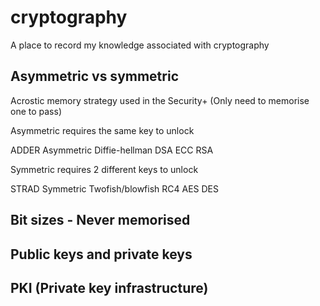 # cryptography
A place to record my knowledge associated with cryptography

## Asymmetric vs symmetric
Acrostic memory strategy used in the Security+ (Only need to memorise one to pass)

Asymmetric requires the same key to unlock

ADDER
Asymmetric
Diffie-hellman
DSA
ECC
RSA

Symmetric requires 2 different keys to unlock

STRAD
Symmetric
Twofish/blowfish
RC4
AES
DES

## Bit sizes - Never memorised

## Public keys and private keys

## PKI (Private key infrastructure)
